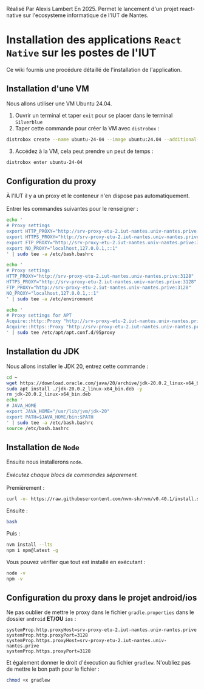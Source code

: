 Réalisé Par Alexis Lambert En 2025.
Permet le lancement d'un projet react-native sur l'ecosysteme informatique de l'IUT de Nantes.

# Installation des applications `React Native` sur les postes de l'IUT

Ce wiki fournis une procédure détaillé de l'installation de l'application.  

## Installation d'une VM
Nous allons utiliser une VM Ubuntu 24.04. 

1. Ouvrir un terminal et taper `exit` pour se placer dans le terminal `Silverblue`
2. Taper cette commande pour créer la VM avec `distrobox` :

```bash
distrobox create --name ubuntu-24-04 --image ubuntu:24.04 --additional-packages "nano git" -I -Y
```

3. Accédez à la VM, cela peut prendre un peut de temps :

```bash
distrobox enter ubuntu-24-04
```

## Configuration du proxy
À l'IUT il y a un proxy et le conteneur n'en dispose pas automatiquement.\
\
Entrer les commandes suivantes pour le renseigner :

```bash
echo '
# Proxy settings
export HTTP_PROXY="http://srv-proxy-etu-2.iut-nantes.univ-nantes.prive:3128"
export HTTPS_PROXY="http://srv-proxy-etu-2.iut-nantes.univ-nantes.prive:3128"
export FTP_PROXY="http://srv-proxy-etu-2.iut-nantes.univ-nantes.prive:3128"
export NO_PROXY="localhost,127.0.0.1,::1"
' | sudo tee -a /etc/bash.bashrc

echo '
# Proxy settings
HTTP_PROXY="http://srv-proxy-etu-2.iut-nantes.univ-nantes.prive:3128"
HTTPS_PROXY="http://srv-proxy-etu-2.iut-nantes.univ-nantes.prive:3128"
FTP_PROXY="http://srv-proxy-etu-2.iut-nantes.univ-nantes.prive:3128"
NO_PROXY="localhost,127.0.0.1,::1"
' | sudo tee -a /etc/environment

echo '
# Proxy settings for APT
Acquire::http::Proxy "http://srv-proxy-etu-2.iut-nantes.univ-nantes.prive:3128";
Acquire::https::Proxy "http://srv-proxy-etu-2.iut-nantes.univ-nantes.prive:3128";
' | sudo tee /etc/apt/apt.conf.d/95proxy
```

## Installation du JDK
Nous allons installer le JDK 20, entrez cette commande :

```bash
cd ~
wget https://download.oracle.com/java/20/archive/jdk-20.0.2_linux-x64_bin.deb
sudo apt install ./jdk-20.0.2_linux-x64_bin.deb -y
rm jdk-20.0.2_linux-x64_bin.deb
echo '
# JAVA_HOME
export JAVA_HOME="/usr/lib/jvm/jdk-20"
export PATH=$JAVA_HOME/bin:$PATH
' | sudo tee -a /etc/bash.bashrc
source /etc/bash.bashrc
```

## Installation de `Node`
Ensuite nous installerons `node`.  \
\
*Exécutez chaque blocs de commandes séparement.* \
\
Premièrement :
```sh
curl -o- https://raw.githubusercontent.com/nvm-sh/nvm/v0.40.1/install.sh | bash
```

Ensuite :
```sh
bash
```

Puis :
```sh
nvm install --lts
npm i npm@latest -g
```

Vous pouvez vérifier que tout est installé en exécutant :
```sh
node -v
npm -v
```
## Configuration du proxy dans le projet android/ios
Ne pas oublier de mettre le proxy dans le fichier `gradle.properties` dans le dossier `android` **ET/OU** `ios` :

```properties
systemProp.http.proxyHost=srv-proxy-etu-2.iut-nantes.univ-nantes.prive
systemProp.http.proxyPort=3128
systemProp.https.proxyHost=srv-proxy-etu-2.iut-nantes.univ-nantes.prive
systemProp.https.proxyPort=3128
```

Et également donner le droit d'éxecution au fichier `gradlew`. N'oubliez pas de mettre le bon path pour le fichier :
```bash
chmod +x gradlew
```
